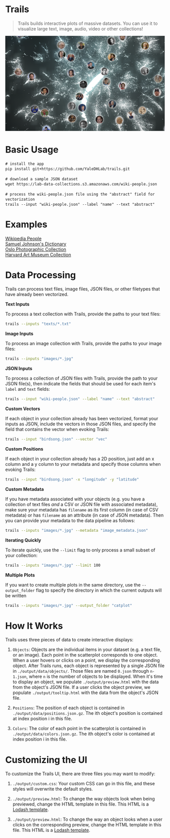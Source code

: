 # Trails

> Trails builds interactive plots of massive datasets. You can use it to visualize large text, image, audio, video or other collections!

![App preview](/trails/web/assets/images/preview.png?raw=true)

# Basic Usage

```
# install the app
pip install git+https://github.com/YaleDHLab/trails.git

# download a sample JSON dataset
wget https://lab-data-collections.s3.amazonaws.com/wiki-people.json

# process the wiki-people.json file using the "abstract" field for vectorization
trails --input "wiki-people.json" --label "name" --text "abstract"
```

# Examples

[Wikipedia People](https://lab-apps.s3-us-west-2.amazonaws.com/sketches/trails/index.html)<br/>
[Samuel Johnson's Dictionary](https://lab-apps.s3-us-west-2.amazonaws.com/sketches/trails/johnson/index.html)<br/>
[Oslo Photographic Collection](https://lab-apps.s3-us-west-2.amazonaws.com/trails/oslo/index.html)<br/>
[Harvard Art Museum Collection](https://lab-apps.s3-us-west-2.amazonaws.com/trails/image-data/index.html)<br/>

# Data Processing

Trails can process text files, image files, JSON files, or other filetypes that have already been vectorized.

**Text Inputs**

To process a text collection with Trails, provide the paths to your text files:

```bash
trails --inputs "texts/*.txt"
```

**Image Inputs**

To process an image collection with Trails, provide the paths to your image files:

```bash
trails --inputs "images/*.jpg"
```

**JSON Inputs**

To process a collection of JSON files with Trails, provide the path to your JSON file(s), then indicate the fields that should be used for each item's `label` and `text` fields:

```bash
trails --input "wiki-people.json" --label "name" --text "abstract"
```

**Custom Vectors**

If each object in your collection already has been vectorized, format your inputs as JSON, include the vectors in those JSON files, and specify the field that contains the vector when evoking Trails:

```bash
trails --input "birdsong.json" --vector "vec"
```

**Custom Positions**

If each object in your collection already has a 2D position, just add an x column and a y column to your metadata and specify those columns when evoking Trails:

```bash
trails --input "birdsong.json" -x "longitude" -y "latitude"
```

**Custom Metadata**

If you have metadata associated with your objects (e.g. you have a collection of text files _and_ a CSV or JSON file with associated metadata), make sure your metadata has `filename` as its first column (in case of CSV metadata) or has `filename` as an attribute (in case of JSON metadata). Then you can provide your metadata to the data pipeline as follows:

```bash
trails --inputs "images/*.jpg" --metadata "image_metadata.json"
```

**Iterating Quickly**

To iterate quickly, use the `--limit` flag to only process a small subset of your collection:

```bash
trails --inputs "images/*.jpg" --limit 100
```

**Multiple Plots**

If you want to create multiple plots in the same directory, use the `--output_folder` flag to specify the directory in which the current outputs will be written

```bash
trails --inputs "images/*.jpg" --output_folder "catplot"
```

# How It Works

Trails uses three pieces of data to create interactive displays:

1) `Objects`: Objects are the individual items in your dataset (e.g. a text file, or an image). Each point in the scatterplot corresponds to one object. When a user hovers or clicks on a point, we display the corresponding object. After Trails runs, each object is represented by a single JSON file in `./output/data/objects/`. Those files are named `0.json` through `n-1.json`, where `n` is the number of objects to be displayed. When it's time to display an object, we populate `./output/preview.html` with the data from the object's JSON file. If a user clicks the object preview, we populate `./output/tooltip.html` with the data from the object's JSON file.

2) `Positions`: The position of each object is contained in `./output/data/positions.json.gz`. The ith object's position is contained at index position i in this file.

3) `Colors`: The color of each point in the scatterplot is contained in `./output/data/colors.json.gz`. The ith object's color is contained at index position i in this file.

# Customizing the UI

To customize the Trails UI, there are three files you may want to modify:

1) `./output/custom.css`: Your custom CSS can go in this file, and these styles will overwrite the default styles.

2) `./output/preview.html`: To change the way objects look when being previewed, change the HTML template in this file. This HTML is a [Lodash template](https://lodash.com/docs/4.17.15#template).

3) `./output/preview.html`: To change the way an object looks when a user clicks on the corresponding preview, change the HTML template in this file. This HTML is a [Lodash template](https://lodash.com/docs/4.17.15#template).